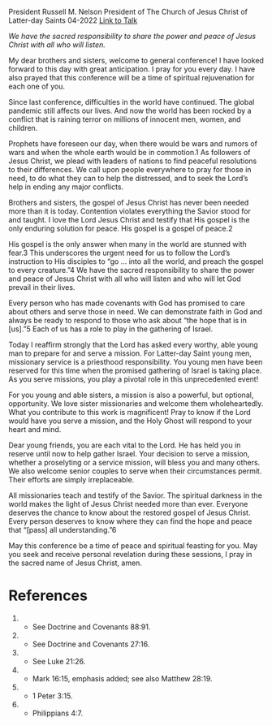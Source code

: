President Russell M. Nelson
President of The Church of Jesus Christ of Latter-day Saints
04-2022
[Link to Talk](https://www.churchofjesuschrist.org/study/general-conference/2022/04/11nelson?lang=eng)

_We have the sacred responsibility to share the power and peace of Jesus Christ with all who will listen._

My dear brothers and sisters, welcome to general conference! I have looked forward to this day with great anticipation. I pray for you every day. I have also prayed that this conference will be a time of spiritual rejuvenation for each one of you.

Since last conference, difficulties in the world have continued. The global pandemic still affects our lives. And now the world has been rocked by a conflict that is raining terror on millions of innocent men, women, and children.

Prophets have foreseen our day, when there would be wars and rumors of wars and when the whole earth would be in commotion.1 As followers of Jesus Christ, we plead with leaders of nations to find peaceful resolutions to their differences. We call upon people everywhere to pray for those in need, to do what they can to help the distressed, and to seek the Lord’s help in ending any major conflicts.

Brothers and sisters, the gospel of Jesus Christ has never been needed more than it is today. Contention violates everything the Savior stood for and taught. I love the Lord Jesus Christ and testify that His gospel is the only enduring solution for peace. His gospel is a gospel of peace.2

His gospel is the only answer when many in the world are stunned with fear.3 This underscores the urgent need for us to follow the Lord’s instruction to His disciples to “go … into all the world, and preach the gospel to every creature.”4 We have the sacred responsibility to share the power and peace of Jesus Christ with all who will listen and who will let God prevail in their lives.

Every person who has made covenants with God has promised to care about others and serve those in need. We can demonstrate faith in God and always be ready to respond to those who ask about “the hope that is in [us].”5 Each of us has a role to play in the gathering of Israel.

Today I reaffirm strongly that the Lord has asked every worthy, able young man to prepare for and serve a mission. For Latter-day Saint young men, missionary service is a priesthood responsibility. You young men have been reserved for this time when the promised gathering of Israel is taking place. As you serve missions, you play a pivotal role in this unprecedented event!

For you young and able sisters, a mission is also a powerful, but optional, opportunity. We love sister missionaries and welcome them wholeheartedly. What you contribute to this work is magnificent! Pray to know if the Lord would have you serve a mission, and the Holy Ghost will respond to your heart and mind.

Dear young friends, you are each vital to the Lord. He has held you in reserve until now to help gather Israel. Your decision to serve a mission, whether a proselyting or a service mission, will bless you and many others. We also welcome senior couples to serve when their circumstances permit. Their efforts are simply irreplaceable.

All missionaries teach and testify of the Savior. The spiritual darkness in the world makes the light of Jesus Christ needed more than ever. Everyone deserves the chance to know about the restored gospel of Jesus Christ. Every person deserves to know where they can find the hope and peace that “[pass] all understanding.”6

May this conference be a time of peace and spiritual feasting for you. May you seek and receive personal revelation during these sessions, I pray in the sacred name of Jesus Christ, amen.

# References
1. - See Doctrine and Covenants 88:91.
2. - See Doctrine and Covenants 27:16.
3. - See Luke 21:26.
4. - Mark 16:15, emphasis added; see also Matthew 28:19.
5. - 1 Peter 3:15.
6. - Philippians 4:7.